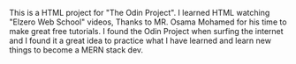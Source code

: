 This is a HTML project for "The Odin Project".
I learned HTML watching "Elzero Web School" videos, Thanks to MR. Osama Mohamed for his time to make great free tutorials.
I found the Odin Project when surfing the internet and I found it a great idea to practice what I have learned and learn new things to become a MERN stack dev.